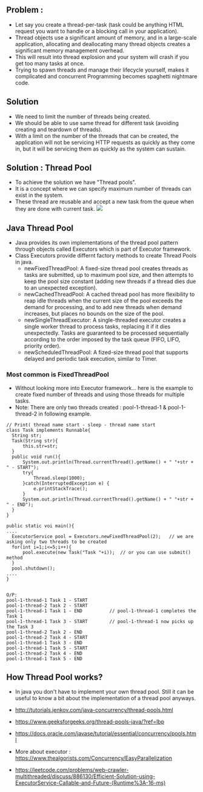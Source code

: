 ## Problem : 
* Let say you create a thread-per-task (task could be anything HTML request you want to handle or a blocking call in your application).
* Thread objects use a significant amount of memory, and in a large-scale application, allocating and deallocating many thread objects creates a significant memory management overhead.
* This will result into thread explosion and your system will crash if you get too many tasks at once.
* Trying to spawn threads and manage their lifecycle yourself, makes it complicated and concurrent Programming becomes spaghetti nightmare code. 

## Solution
* We need to limit the number of threads being created.
* We should be able to use same thread for different task (avoiding creating and teardown of threads).
* With a limit on the number of the threads that can be created, the application will not be servicing HTTP requests as quickly as they come in, but it will be servicing them as quickly as the system can sustain.

## Solution : Thread Pool
* To achieve the solution we have "Thread pools". 
* It is a concept where we can specify maximum number of threads can exist in the system.
* These thread are reusable and accept a new task from the queue when they are done with current task.
![](https://media.geeksforgeeks.org/wp-content/uploads/tpinit.jpg)

## Java Thread Pool
* Java provides its own implementations of the thread pool pattern through objects called Executors which is part of Executor framework. 
* Class Executors provide differnt factory methods to create Thread Pools in java. 
  * newFixedThreadPool: A fixed-size thread pool creates threads as tasks are submitted, up to maximum pool size, and then attempts to keep the pool size constant (adding new threads if a thread dies due to an unexpected exception).
  * newCachedThreadPool: A cached thread pool has more flexibility to reap idle threads when the current size of the pool exceeds the demand for processing, and to add new threads when demand increases, but places no bounds on the size of the pool.
  * newSingleThreadExecutor: A single-threaded executor creates a single worker thread to process tasks, replacing it if it dies unexpectedly. Tasks are guaranteed to be processed sequentially according to the order imposed by the task queue (FIFO, LIFO, priority order).
  * newScheduledThreadPool: A fized-size thread pool that supports delayed and periodic task execution, similar to Timer.
  
  
### Most common is FixedThreadPool
* Without looking more into Executor framework... here is the example to create fixed number of threads and using those threads for multiple tasks.
* Note: There are only two threads created : pool-1-thread-1 & pool-1-thread-2 in following example. 

```
// Print( thread name start - sleep - thread name start
class Task implements Runnable{
  String str;
  Task(String str){
      this.str=str;
  }
  public void run(){
      System.out.println(Thread.currentThread().getName() + " "+str + " - START");
      try{
          Thread.sleep(1000);
      }catch(InterruptedException e) { 
          e.printStackTrace();
      }
      System.out.println(Thread.currentThread().getName() + " "+str + " - END");
  }
}

public static voi main(){
....
  ExecutorService pool = Executors.newFixedThreadPool(2);   // we are asking only two threads to be created 
  for(int i=1;i<=5;i++){
      pool.execute(new Task("Task "+i));  // or you can use submit() method       
  }
  pool.shutdown();
....
}


O/P: 
pool-1-thread-1 Task 1 - START
pool-1-thread-2 Task 2 - START
pool-1-thread-1 Task 1 - END          // pool-1-thread-1 completes the Task 1 
pool-1-thread-1 Task 3 - START        // pool-1-thread-1 now picks up the Task 3  
pool-1-thread-2 Task 2 - END
pool-1-thread-2 Task 4 - START
pool-1-thread-1 Task 3 - END
pool-1-thread-1 Task 5 - START
pool-1-thread-2 Task 4 - END
pool-1-thread-1 Task 5 - END
```

## How Thread Pool works? 
* In java you don't have to implement your own thread pool. Still it can be useful to know a bit about the implementation of a thread pool anyways.
* http://tutorials.jenkov.com/java-concurrency/thread-pools.html

* https://www.geeksforgeeks.org/thread-pools-java/?ref=lbp 
* https://docs.oracle.com/javase/tutorial/essential/concurrency/pools.html
* More about executor : https://www.thealgorists.com/Concurrency/EasyParallelization
* https://leetcode.com/problems/web-crawler-multithreaded/discuss/886130/Efficient-Solution-using-ExecutorService-Callable-and-Future-(Runtime%3A-16-ms)

